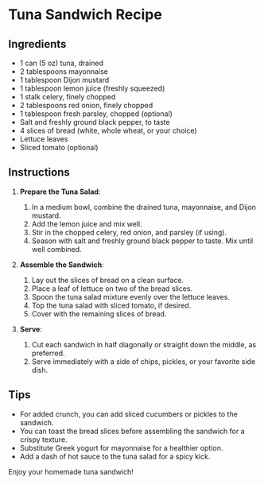 # Tuna Sandwich Recipe

## Ingredients

- 1 can (5 oz) tuna, drained
- 2 tablespoons mayonnaise
- 1 tablespoon Dijon mustard
- 1 tablespoon lemon juice (freshly squeezed)
- 1 stalk celery, finely chopped
- 2 tablespoons red onion, finely chopped
- 1 tablespoon fresh parsley, chopped (optional)
- Salt and freshly ground black pepper, to taste
- 4 slices of bread (white, whole wheat, or your choice)
- Lettuce leaves
- Sliced tomato (optional)

## Instructions

1. **Prepare the Tuna Salad**:
   1. In a medium bowl, combine the drained tuna, mayonnaise, and Dijon mustard.
   2. Add the lemon juice and mix well.
   3. Stir in the chopped celery, red onion, and parsley (if using).
   4. Season with salt and freshly ground black pepper to taste. Mix until well combined.

2. **Assemble the Sandwich**:
   1. Lay out the slices of bread on a clean surface.
   2. Place a leaf of lettuce on two of the bread slices.
   3. Spoon the tuna salad mixture evenly over the lettuce leaves.
   4. Top the tuna salad with sliced tomato, if desired.
   5. Cover with the remaining slices of bread.

3. **Serve**:
   1. Cut each sandwich in half diagonally or straight down the middle, as preferred.
   2. Serve immediately with a side of chips, pickles, or your favorite side dish.

## Tips

- For added crunch, you can add sliced cucumbers or pickles to the sandwich.
- You can toast the bread slices before assembling the sandwich for a crispy texture.
- Substitute Greek yogurt for mayonnaise for a healthier option.
- Add a dash of hot sauce to the tuna salad for a spicy kick.

Enjoy your homemade tuna sandwich!
